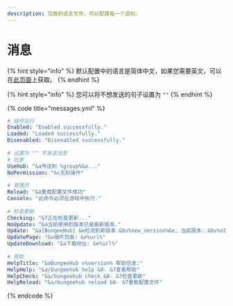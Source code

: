 ```yaml
---
description: 完善的语言文件，可以配置每一个语句。
---
```

# 消息

{% hint style="info" %}
默认配置中的语言是简体中文，如果您需要英文，可以在[此页面](https://en.bungeehub.yistars.net/features/message)上获取。
{% endhint %}

{% hint style="info" %}
您可以将不想发送的句子设置为 `""`
{% endhint %}

{% code title="messages.yml" %}
```yaml
# 插件运行
Enabled: "Enabled successfully."
Loaded: "Loaded successfully."
Disenabled: "Disenabled successfully."
​
# 设置为 "" 不发送消息
# 玩家
UseHub: "&a传送到 %group%&a..."
NoPermission: "&c无权操作"
​
# 管理员
Reload: "&a重载配置文件成功"
Console: "此命令必须在游戏中执行."
​
# 检查更新
Checking: "&7正在检查更新..."
NoUpdate: "&a当前使用的版本已是最新版本."
Update: "&a[BungeeHub] &e检测到新版本 &bv%new_version%&e, 当前版本: &bv%old_version%"
UpdatePage: "&a插件页面: &e%url%"
UpdateDownload: "&a下载地址: &e%url%"
​
# 帮助
HelpTitle: "&aBungeeHub v%version% 帮助信息:"
HelpHelp: "&a/bungeehub help &8- &7查看帮助"
HelpCheck: "&a/bungeehub check &8- &7检查更新"
HelpReload: "&a/bungeehub reload &8- &7重载配置文件"
```
{% endcode %}
